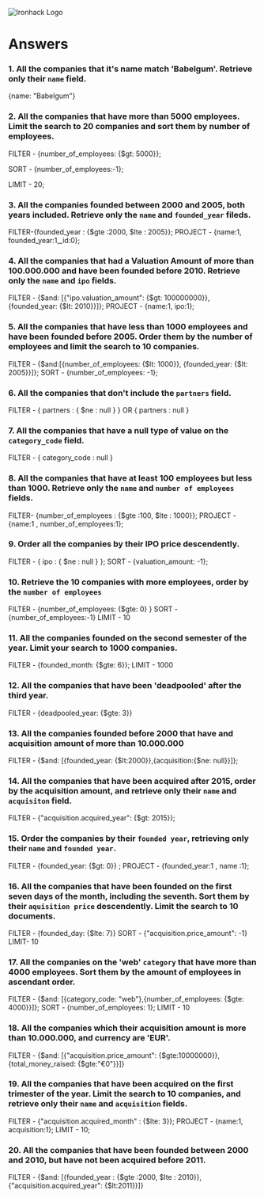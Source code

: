 ![Ironhack Logo](https://i.imgur.com/1QgrNNw.png)

# Answers

### 1. All the companies that it's name match 'Babelgum'. Retrieve only their `name` field.

<!-- Your Code Goes Here -->
{name: "Babelgum"}

### 2. All the companies that have more than 5000 employees. Limit the search to 20 companies and sort them by **number of employees**.

<!-- Your Code Goes Here -->
FILTER - {number_of_employees: {$gt: 5000}};

SORT - {number_of_employees:-1};

LIMIT - 20;

### 3. All the companies founded between 2000 and 2005, both years included. Retrieve only the `name` and `founded_year` fileds.

FILTER-{founded_year : {$gte :2000, $lte : 2005}};
PROJECT - {name:1, founded_year:1,_id:0};

### 4. All the companies that had a Valuation Amount of more than 100.000.000 and have been founded before 2010. Retrieve only the `name` and `ipo` fields.

FILTER -  {$and: [{"ipo.valuation_amount": {$gt: 100000000}},{founded_year: {$lt: 2010}}]};
PROJECT - {name:1, ipo:1};

### 5. All the companies that have less than 1000 employees and have been founded before 2005. Order them by the number of employees and limit the search to 10 companies.

FILTER - {$and:[{number_of_employees: {$lt: 1000}}, {founded_year: {$lt: 2005}}]};
SORT - {number_of_employees: -1};


### 6. All the companies that don't include the `partners` field.

FILTER - { partners : { $ne : null } } OR { partners : null  }

### 7. All the companies that have a null type of value on the `category_code` field.

FILTER - { category_code : null  }

### 8. All the companies that have at least 100 employees but less than 1000. Retrieve only the `name` and `number of employees` fields.

FILTER- {number_of_employees : {$gte :100, $lte : 1000}};
PROJECT - {name:1 , number_of_employees:1};

### 9. Order all the companies by their IPO price descendently.

FILTER - { ipo : { $ne : null } };
SORT - {valuation_amount: -1};

### 10. Retrieve the 10 companies with more employees, order by the `number of employees`

FILTER - {number_of_employees: {$gte: 0} }
SORT - {number_of_employees:-1}
LIMIT - 10

### 11. All the companies founded on the second semester of the year. Limit your search to 1000 companies.

FILTER  - {founded_month: {$gte: 6}};
LIMIT - 1000

### 12. All the companies that have been 'deadpooled' after the third year.

FILTER - {deadpooled_year: {$gte: 3}}

### 13. All the companies founded before 2000 that have and acquisition amount of more than 10.000.000

FILTER - {$and: [{founded_year: {$lt:2000}},{acquisition:{$ne: null}}]};

### 14. All the companies that have been acquired after 2015, order by the acquisition amount, and retrieve only their `name` and `acquisiton` field.

FILTER - {"acquisition.acquired_year": {$gt: 2015}};

<!-- Your Code Goes Here -->

### 15. Order the companies by their `founded year`, retrieving only their `name` and `founded year`.

FILTER - {founded_year: {$gt: 0}}   ;
PROJECT  - {founded_year:1 , name  :1};

### 16. All the companies that have been founded on the first seven days of the month, including the seventh. Sort them by their `aquisition price` descendently. Limit the search to 10 documents.

FILTER - {founded_day: {$lte: 7}}
SORT - {"acquisition.price_amount": -1}
LIMIT- 10

### 17. All the companies on the 'web' `category` that have more than 4000 employees. Sort them by the amount of employees in ascendant order.

FILTER - {$and: [{category_code: "web"},{number_of_employees: {$gte: 4000}}]};
SORT - {number_of_employees: 1};
LIMIT - 10

### 18. All the companies which their acquisition amount is more than 10.000.000, and currency are 'EUR'.

FILTER - {$and: [{"acquisition.price_amount": {$gte:10000000}},{total_money_raised: {$gte:"€0"}}]}

### 19. All the companies that have been acquired on the first trimester of the year. Limit the search to 10 companies, and retrieve only their `name` and `acquisition` fields.

FILTER - {"acquisition.acquired_month" : {$lte: 3}};
PROJECT - {name:1, acquisition:1}; 
LIMIT - 10;

### 20. All the companies that have been founded between 2000 and 2010, but have not been acquired before 2011.

FILTER - {$and: [{founded_year : {$gte :2000, $lte : 2010}},{"acquisition.acquired_year": {$lt:2011}}]}
